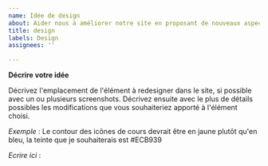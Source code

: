 ```yaml
---
name: Idée de design
about: Aider nous à améliorer notre site en proposant de nouveaux aspects graphiques
title: design
labels: Design
assignees: ''

---
```


**Décrire votre idée**

Décrivez l'emplacement de l'élément à redesigner dans le site, si possible avec un ou plusieurs screenshots. 
Décrivez ensuite avec le plus de détails possibles les modifications que vous souhaiteriez apporté à l'élément choisi.

*Exemple* : Le contour des icônes de cours devrait être en jaune plutôt qu'en bleu, la teinte que je souhaiterais est #ECB939

*Ecrire ici* :
